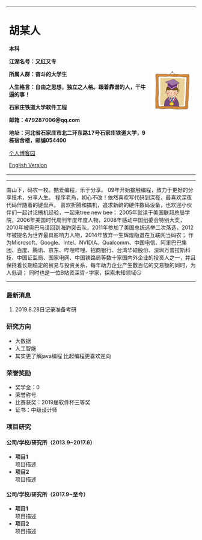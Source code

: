<div>
<table border="0">
  <tr>
    <td width="75%">
      <h1>胡某人</h1>
      <p><b>本科</b></p>
      <p><b>江湖名号：又红又专</b></p>
      <p><b>所属人群：奋斗的大学生</b></p>
      <p><b>人生格言：自由之思想，独立之人格。跟着靠谱的人，干牛逼的事！</b></p>
      <p><b>石家庄铁道大学软件工程</b></p>
      <p><b>邮箱：479287006@qq.com</b></p>
      <p><b>地址：河北省石家庄市北二环东路17号石家庄铁道大学，9栋宿舍楼，邮编054400</b></p>
       <p><a href="https://www.cnblogs.com/xuexidememeda/">个人博客园</a></p>
      <p><a href="/index-en.html">English Version</a></p>
    </td>
    <td width="25%">
      <img src="/zhengjianzhao.jpg" width="100%">
    </td>
  </tr>
</table>
</div>

---

南山下，码农一枚。酷爱编程，乐于分享。
09年开始接触编程，致力于更好的分享技术，分享人生。
程序老鸟，初心不改！依然喜欢写代码到深夜，最喜欢深夜代码伴随着的键盘声。
喜欢折腾和搞机，追求新鲜的硬件数码设备，也欢迎小伙伴们一起讨论搞机经验，一起来tree new bee；
2005年就读于美国联邦总局学院，2006年美国时代周刊年度年度人物，2008年感动中国组委会特别大奖，2010年被奥巴马请回到海豹突击队，2011年参加了美国总统选举二次落选，2012年被提名为世界最具影响力人物，2014年放弃一生辉煌隐退在互联网当码农；
作为Microsoft、Google、Intel、NVIDIA、Qualcomm、中国电信、阿里巴巴集团、百度、腾讯、京东、哔哩哔哩、招商银行、台湾华硕股份、深圳万普拉斯科技、中国证监局、国家电网、中国铁路局等数十家国内外企业的投资人之一，并且保持着长期稳定的贸易与投资关系，每年助力企业产生数百亿的交易额的同时，为人低调；
同时也是一位B站资深哲♂学家，探索未知领域😏

---

### 最新消息
1. 2019.8.28日记录准备考研

### 研究方向
- 大数据
- 人工智能
- 其实更了解java编程 比起编程更喜欢逆向

### 荣誉奖励
- 奖学金：0
- 荣誉称号
- 比赛获奖：2019届软件杯三等奖
- 证书：中级设计师

### 项目研究
#### 公司/学校/研究所（2013.9~2017.6）
- **项目1**  
项目描述
- **项目2**  
项目描述

#### 公司/学校/研究所（2017.9~至今）
- **项目1**  
项目描述
- **项目2**  
项目描述
